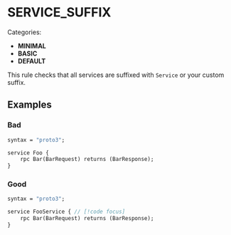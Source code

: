 # SERVICE_SUFFIX

Categories:

- **MINIMAL**
- **BASIC**
- **DEFAULT**

This rule checks that all services are suffixed with `Service` or your custom suffix.

## Examples

### Bad

```proto
syntax = "proto3";

service Foo {
    rpc Bar(BarRequest) returns (BarResponse);
}
```

### Good

```proto
syntax = "proto3";

service FooService { // [!code focus]
    rpc Bar(BarRequest) returns (BarResponse); 
}
```

